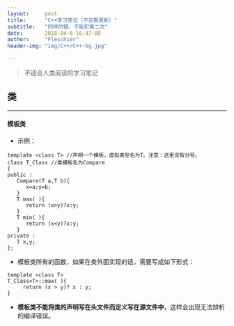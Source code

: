 ```yaml
---
layout:     post
title:      "C++学习笔记（不定期更新）"
subtitle:   "同样的错，不能犯第二次"
date:       2018-04-6 16:47:00
author:     "Fleschier"
header-img: "img/C++/C++-bg.jpg"

---
```


>不适合人类阅读的学习笔记

## 类
---

#### 模板类

- 示例：
```
template <class T> //声明一个模板，虚拟类型名为T。注意：这里没有分号。  
class T_Class //类模板名为Compare  
{  
public :  
   Compare(T a,T b){  
      x=a;y=b;  
   }  
   T max( ){  
      return (x>y)?x:y;  
   }  
   T min( ){  
      return (x<y)?x:y;  
   }  
private :  
   T x,y;  
};  
```

- 模板类所有的函数，如果在类外面实现的话，需要写成如下形式：
```
template <class T> 
T_Class<T>::max( ){  
     return (x > y)? x : y;  
}  
```

- **模板类不能将类的声明写在头文件而定义写在源文件中**，这样会出现无法辨析的编译错误。
